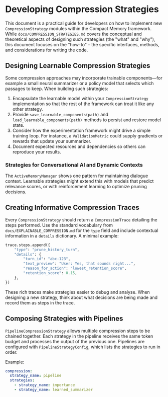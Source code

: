 # Developing Compression Strategies

This document is a practical guide for developers on how to implement new `CompressionStrategy` modules within the Compact Memory framework. While `docs/COMPRESSION_STRATEGIES.md` covers the conceptual and theoretical aspects of designing such strategies (the "what" and "why"), this document focuses on the "how-to" – the specific interfaces, methods, and considerations for writing the code.

## Designing Learnable Compression Strategies

Some compression approaches may incorporate trainable components—for example a small neural summarizer or a policy model that selects which passages to keep. When building such strategies:

1. Encapsulate the learnable model within your `CompressionStrategy` implementation so that the rest of the framework can treat it like any other strategy.
2. Provide `save_learnable_components(path)` and `load_learnable_components(path)` methods to persist and restore model state.
3. Consider how the experimentation framework might drive a simple training loop. For instance, a `ValidationMetric` could supply gradients or rewards that update your summarizer.
4. Document expected resources and dependencies so others can reproduce your results.

### Strategies for Conversational AI and Dynamic Contexts

The `ActiveMemoryManager` shows one pattern for maintaining dialogue context. Learnable strategies might extend this with models that predict relevance scores, or with reinforcement learning to optimize pruning decisions.

## Creating Informative Compression Traces

Every `CompressionStrategy` should return a `CompressionTrace` detailing the
steps performed. Use the standard vocabulary from
`docs/EXPLAINABLE_COMPRESSION.md` for the `type` field and include contextual
information in a `details` dictionary. A minimal example:

```python
trace.steps.append({
    "type": "prune_history_turn",
    "details": {
        "turn_id": "abc-123",
        "text_preview": "User: Yes, that sounds right...",
        "reason_for_action": "lowest_retention_score",
        "retention_score": 0.15,
    },
})
```

These rich traces make strategies easier to debug and analyse. When designing a
new strategy, think about what decisions are being made and record them as steps
in the trace.

## Composing Strategies with Pipelines

`PipelineCompressionStrategy` allows multiple compression steps to be chained
together. Each strategy in the pipeline receives the same token budget and
processes the output of the previous one. Pipelines are configured with
`PipelineStrategyConfig`, which lists the strategies to run in order.

Example:

```yaml
compression:
  strategy_name: pipeline
  strategies:
    - strategy_name: importance
    - strategy_name: learned_summarizer
```

